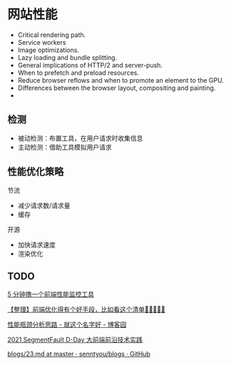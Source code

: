 # 网站性能

- Critical rendering path.
- Service workers
- Image optimizations.
- Lazy loading and bundle splitting.
- General implications of HTTP/2 and server-push.
- When to prefetch and preload resources.
- Reduce browser reflows and when to promote an element to the GPU.
- Differences between the browser layout, compositing and painting.
- 

## 检测

- 被动检测：布置工具，在用户请求时收集信息
- 主动检测：借助工具模拟用户请求

## 性能优化策略

节流

- 减少请求数/请求量
- 缓存

开源

- 加快请求速度
- 渲染优化

## TODO

[5 分钟撸一个前端性能监控工具](https://juejin.cn/post/6844903662020460552)

[【整理】前端优化得有个好手段，比如看这个清单🍑🍒🍓🍆🌽](https://segmentfault.com/a/1190000022014372)

[性能瓶颈分析思路 - 就这个名字好 - 博客园](https://www.cnblogs.com/unknows/p/11282713.html)

[2021 SegmentFault D-Day 大前端前沿技术实践](https://segmentfault.com/a/1190000040435530)

[blogs/23.md at master · senntyou/blogs · GitHub](https://github.com/senntyou/blogs/blob/master/web-advance/23.md)